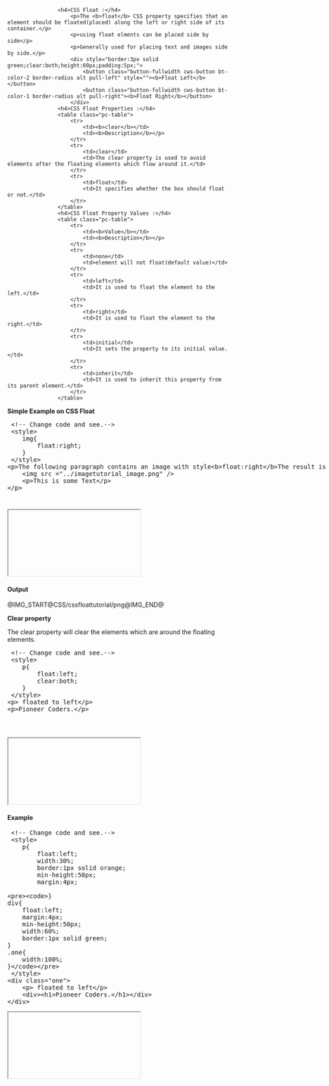 					<h4>CSS Float :</h4>
						<p>The <b>float</b> CSS property specifies that an element should be floated(placed) along the left or right side of its container.</p>
						<p>using float elments can be placed side by side</p>
						<p>Generally used for placing text and images side by side.</p>
						<div style="border:3px solid green;clear:both;height:60px;padding:5px;">
							<button class="button-fullwidth cws-button bt-color-2 border-radius alt pull-left" style=""><b>Float Left</b></button> 
							<button class="button-fullwidth cws-button bt-color-1 border-radius alt pull-right"><b>Float Right</b></button>
						</div>
					<h4>CSS Float Properties :</h4>
					<table class="pc-table">
						<tr>
							<td><b>clear</b></td>
							<td><b>Description</b></p>
						</tr>
						<tr>
							<td>clear</td>
							<td>The clear property is used to avoid elements after the floating elements which flow around it.</td>
						</tr>
						<tr>
							<td>float</td>
							<td>It specifies whether the box should float or not.</td>
						</tr>
					</table>
					<h4>CSS Float Property Values :</h4>
					<table class="pc-table">
						<tr>
							<td><b>Value</b></td>
							<td><b>Description</b></p>
						</tr>
						<tr>
							<td>none</td>
							<td>element will not float(default value)</td>
						</tr>
						<tr>
							<td>left</td>
							<td>It is used to float the element to the left.</td>
						</tr>
						<tr>
							<td>right</td>
							<td>It is used to float the element to the right.</td>
						</tr>
						<tr>
							<td>initial</td>
							<td>It sets the property to its initial value.</td>
						</tr>
						<tr>
							<td>inherit</td>
							<td>It is used to inherit this property from its parent element.</td>
						</tr>
					</table>
<p><b>Simple Example on CSS Float</b></p>	
<section>  
<div ui-ace ="{useWrapMode: 'true', showGutter : 'true', theme:'monokai', mode: 'html', previewId:'preview1',
	onLoad: htmlcssjsContentOnLoaded,
	rendererOptions: { fontSize: 16 },
	advanced: { highlightActiveLine: true}
}" style="min-height:200px;"><xmp> <!-- Change code and see.-->
 <style>
    img{
		float:right;
	}
 </style>
<p>The following paragraph contains an image with style<b>float:right</b>The result is that the image will float to the right in the paragraph.
	<img src ="../imagetutorial_image.png" /> 
	<p>This is some Text</p>
</p>
</xmp>
</div>
<div>
	<iframe id="preview1"></iframe>
</div>
</section>
<h4>Output</h4>
@IMG_START@CSS/cssfloattutorial/png@IMG_END@
<p><b>Clear property</b></p>	
<p>The clear property will clear the elements which are around the floating elements.</p>
<section>  
<div ui-ace ="{useWrapMode: 'true', showGutter : 'true', theme:'monokai', mode: 'html', previewId:'preview2',
	onLoad: htmlcssjsContentOnLoaded,
	rendererOptions: { fontSize: 16 },
	advanced: { highlightActiveLine: true}
}" style="min-height:200px;"><xmp> <!-- Change code and see.-->
 <style>
    p{
		float:left;
		clear:both;
	}
 </style>
<p> floated to left</p>
<p>Pioneer Coders.</p>
</xmp>
</div>
<div>
	<iframe id="preview2"></iframe>
</div>
</section>
<h4>Example</h4>
<section>  
<div ui-ace ="{useWrapMode: 'true', showGutter : 'true', theme:'monokai', mode: 'html', previewId:'preview3',
	onLoad: htmlcssjsContentOnLoaded,
	rendererOptions: { fontSize: 16 },
	advanced: { highlightActiveLine: true}
}" style="min-height:200px;"><xmp> <!-- Change code and see.-->
 <style>
    p{
		float:left;
		width:30%;
		border:1px solid orange;
		min-height:50px;
        margin:4px;
		
	}
	div{
        float:left;
        margin:4px;
		min-height:50px;
		width:60%;
		border:1px solid green;
	}
	.one{
		width:100%;
	}
 </style>
<div class="one">
	<p> floated to left</p>
	<div><h1>Pioneer Coders.</h1></div>
</div>
</xmp>
</div>
<div>
	<iframe id="preview3"></iframe>
</div>
</section>
				
